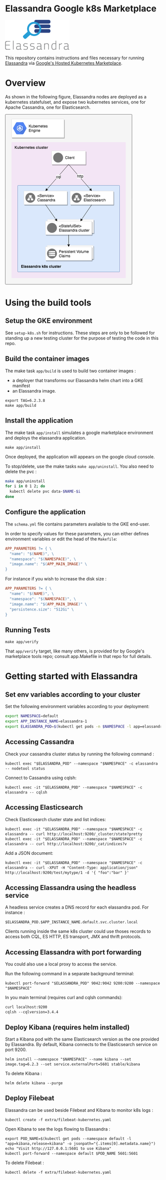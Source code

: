 # Elassandra Google k8s Marketplace

![Elassandra Logo](resources/elassandra-logo.png)

This repository contains instructions and files necessary for running [Elassandra](https://github.com/strapdata/elassandra) via 
[Google's Hosted Kubernetes Marketplace](https://console.cloud.google.com/marketplace/browse?filter=solution-type:k8s).

# Overview

As shown in the following figure, Elassandra nodes are deployed as a kubernetes statefulset, and expose two kubernetes services, one for Apache Cassandra, one for Elasticsearch.

![Elassandra on Kubernetes](resources/gcp-k8s-elassandra.png)

# Using the build tools

## Setup the GKE environment

See `setup-k8s.sh` for instructions.
These steps are only to be followed for standing up a new testing cluster for the purpose of testing the code in this repo.


## Build the container images

The make task `app/build` is used to build two container images :
* a deployer that transforms our Elassandra helm chart into a GKE manifest
* an Elassandra image.

```
export TAG=6.2.3.8
make app/build
```

## Install the application

The make task `app/install` simulates a google marketplace environment and deploys the elassandra application.

```
make app/install
```

Once deployed, the application will appears on the google cloud console.

To stop/delete, use the make tasks `make app/uninstall`. You also need to delete the pvc : 
```bash
make app/uninstall
for i in 0 1 2; do
  kubectl delete pvc data-$NAME-$i
done
```

## Configure the application

The `schema.yml` file contains parameters available to the GKE end-user.

In order to specify values for these parameters, you can either defines environment variables or edit the head of the `Makefile`:
```Makefile
APP_PARAMETERS ?= { \
  "name": "$(NAME)", \
  "namespace": "$(NAMESPACE)", \
  "image.name": "$(APP_MAIN_IMAGE)" \
}
```

For instance if you wish to increase the disk size :
```Makefile
APP_PARAMETERS ?= { \
  "name": "$(NAME)", \
  "namespace": "$(NAMESPACE)", \
  "image.name": "$(APP_MAIN_IMAGE)" \
  "persistence.size": "512Gi" \
}
```

## Running Tests

```
make app/verify
```

That `app/verify` target, like many others, is provided for by Google's
marketplace tools repo; consult app.Makefile in that repo for full details. 

# Getting started with Elassandra

## Set env variables according to your cluster

Set the following environment variables according to your deployment:
```bash
export NAMESPACE=default
export APP_INSTANCE_NAME=elassandra-1
export ELASSANDRA_POD=$(kubectl get pods -n $NAMESPACE -l app=elassandra,release=$APP_INSTANCE_NAME -o jsonpath='{.items[0].metadata.name}')
```

## Accessing Cassandra

Check your cassandra cluster status by running the following command :
```shell
kubectl exec "$ELASSANDRA_POD" --namespace "$NAMESPACE" -c elassandra -- nodetool status
```

Connect to Cassandra using cqlsh:
```shell
kubectl exec -it "$ELASSANDRA_POD" --namespace "$NAMESPACE" -c elassandra -- cqlsh
```

## Accessing Elasticsearch

Check Elasticsearch cluster state and list indices:
```
kubectl exec -it "$ELASSANDRA_POD" --namespace "$NAMESPACE" -c elassandra -- curl http://localhost:9200/_cluster/state?pretty
kubectl exec -it "$ELASSANDRA_POD" --namespace "$NAMESPACE" -c elassandra -- curl http://localhost:9200/_cat/indices?v
```

Add a JSON document:
```
kubectl exec -it "$ELASSANDRA_POD" --namespace "$NAMESPACE" -c elassandra -- curl -XPUT -H "Content-Type: application/json" http://localhost:9200/test/mytype/1 -d '{ "foo":"bar" }'
```

## Accessing Elassandra using the headless service

A headless service creates a DNS record for each elassandra pod. For instance :
```
$ELASSANDRA_POD.$APP_INSTANCE_NAME.default.svc.cluster.local
```

Clients running inside the same k8s cluster could use thoses records to access both CQL, ES HTTP, ES transport, JMX and thrift protocols.

## Accessing Elassandra with port forwarding

You could also use a local proxy to access the service.

Run the following command in a separate background terminal:
```shell
kubectl port-forward "$ELASSANDRA_POD" 9042:9042 9200:9200 --namespace "$NAMESPACE"
```

In you main terminal (requires curl and cqlsh commands):
```shell
curl localhost:9200
cqlsh --cqlversion=3.4.4
```

## Deploy Kibana (requires helm installed)

Start a Kibana pod with the same Elasticsearch version as the one provided by Elassandra. By default, Kibana connects to the Elasticsearch service on port 9200.

```
helm install --namespace "$NAMESPACE" --name kibana --set image.tag=6.2.3 --set service.externalPort=5601 stable/kibana
```

To delete Kibana :
```
helm delete kibana --purge
```

## Deploy Filebeat

Elassandra can be used beside Filebeat and Kibana to monitor k8s logs :
```
kubectl create -f extra/filebeat-kubernetes.yaml
```

Open Kibana to see the logs flowing to Elassandra :
```
export POD_NAME=$(kubectl get pods --namespace default -l "app=kibana,release=kibana" -o jsonpath="{.items[0].metadata.name}")
echo "Visit http://127.0.0.1:5601 to use Kibana"
kubectl port-forward --namespace default $POD_NAME 5601:5601
```

To delete Filebeat :
```
kubectl delete -f extra/filebeat-kubernetes.yaml
```